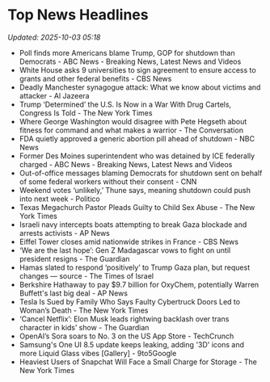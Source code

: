 # Top News Headlines

_Updated: 2025-10-03 05:18_

- Poll finds more Americans blame Trump, GOP for shutdown than Democrats - ABC News - Breaking News, Latest News and Videos
- White House asks 9 universities to sign agreement to ensure access to grants and other federal benefits - CBS News
- Deadly Manchester synagogue attack: What we know about victims and attacker - Al Jazeera
- Trump ‘Determined’ the U.S. Is Now in a War With Drug Cartels, Congress Is Told - The New York Times
- Where George Washington would disagree with Pete Hegseth about fitness for command and what makes a warrior - The Conversation
- FDA quietly approved a generic abortion pill ahead of shutdown - NBC News
- Former Des Moines superintendent who was detained by ICE federally charged - ABC News - Breaking News, Latest News and Videos
- Out-of-office messages blaming Democrats for shutdown sent on behalf of some federal workers without their consent - CNN
- Weekend votes ‘unlikely,’ Thune says, meaning shutdown could push into next week - Politico
- Texas Megachurch Pastor Pleads Guilty to Child Sex Abuse - The New York Times
- Israeli navy intercepts boats attempting to break Gaza blockade and arrests activists - AP News
- Eiffel Tower closes amid nationwide strikes in France - CBS News
- ‘We are the last hope’: Gen Z Madagascar vows to fight on until president resigns - The Guardian
- Hamas slated to respond ‘positively’ to Trump Gaza plan, but request changes — source - The Times of Israel
- Berkshire Hathaway to pay $9.7 billion for OxyChem, potentially Warren Buffett's last big deal - AP News
- Tesla Is Sued by Family Who Says Faulty Cybertruck Doors Led to Woman’s Death - The New York Times
- ‘Cancel Netflix’: Elon Musk leads rightwing backlash over trans character in kids’ show - The Guardian
- OpenAI’s Sora soars to No. 3 on the US App Store - TechCrunch
- Samsung's One UI 8.5 update keeps leaking, adding '3D' icons and more Liquid Glass vibes [Gallery] - 9to5Google
- Heaviest Users of Snapchat Will Face a Small Charge for Storage - The New York Times